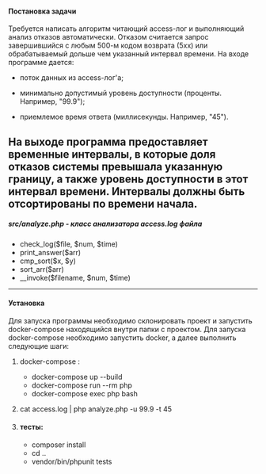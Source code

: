 #### **Постановка задачи**

Требуется написать алгоритм читающий access-лог и выполняющий анализ отказов автоматически.
Отказом считается запрос завершившийся с любым 500-м кодом возврата 
(5xx) или обрабатываемый дольше чем указанный интервал времени.
На входе программе дается:
                   
  * поток данных из access-лог'а;
                   
 * минимально допустимый уровень доступности (проценты. Например, "99.9");
                   
 * приемлемое время ответа (миллисекунды. Например, "45").
                   
На выходе программа предоставляет временные интервалы, в которые 
доля отказов системы превышала указанную границу, а также уровень доступности в этот интервал времени.
Интервалы должны быть отсортированы по времени начала.
-----
##### src/analyze.php - класс анализатора access.log файла
   * check_log($file, $num, $time)
   * print_answer($arr)
   * cmp_sort($x, $y)
   * sort_arr($arr)
   * __invoke($filename, $num, $time)
    


-----
#### **Установка**

Для запуска программы необходимо склонировать проект и запустить docker-compose находящийся внутри папки с проектом.
Для запуска docker-compose необходимо запустить docker, а далее выполнить следующие шаги: 

1. docker-compose :
    - docker-compose up --build
    - docker-compose run --rm php
    - docker-compose exec php bash

2. cat access.log | php analyze.php -u 99.9 -t 45
3. #### тесты:
    * composer install
    * cd ..
    * vendor/bin/phpunit tests


